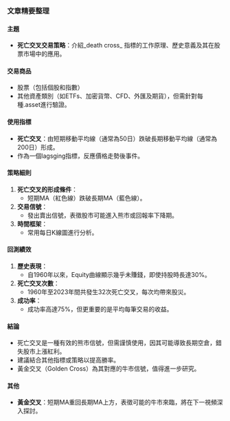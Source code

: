 ### 文章精要整理

#### 主題  
- **死亡交叉交易策略**：介紹_death cross_ 指標的工作原理、歷史意義及其在股票市場中的應用。

#### 交易商品  
- 股票（包括個股和指數）
- 其他資產類別（如ETFs、加密貨幣、CFD、外匯及期貨），但需針對每種.asset進行驗證。

#### 使用指標  
- **死亡交叉**：由短期移動平均線（通常為50日）跌破長期移動平均線（通常為200日）形成。
- 作為一個lagsging指標，反應價格走勢後事件。

#### 策略細則  
1. **死亡交叉的形成條件**：
   - 短期MA（紅色線）跌破長期MA（藍色線）。
2. **交易信號**：
   - 發出賣出信號，表徵股市可能進入熊市或回報率下降期。
3. **時間框架**：
   - 常用每日K線圖進行分析。

#### 回測績效  
1. **歷史表現**：
   - 自1960年以來，Equity曲線顯示幾乎未賺錢，即使持股時長達30%。
2. **死亡交叉次數**：
   - 1960年至2023年間共發生32次死亡交叉，每次均帶來股災。
3. **成功率**：
   - 成功率高達75%，但更重要的是平均每筆交易的收益。

#### 結論  
- 死亡交叉是一種有效的熊市信號，但需謹慎使用，因其可能導致長期空倉，錯失股市上漲紅利。
- 建議結合其他指標或策略以提高勝率。
- 黃金交叉（Golden Cross）為其對應的牛市信號，值得進一步研究。

#### 其他  
- **黃金交叉**：短期MA重回長期MA上方，表徵可能的牛市來臨，將在下一視頻深入探討。
